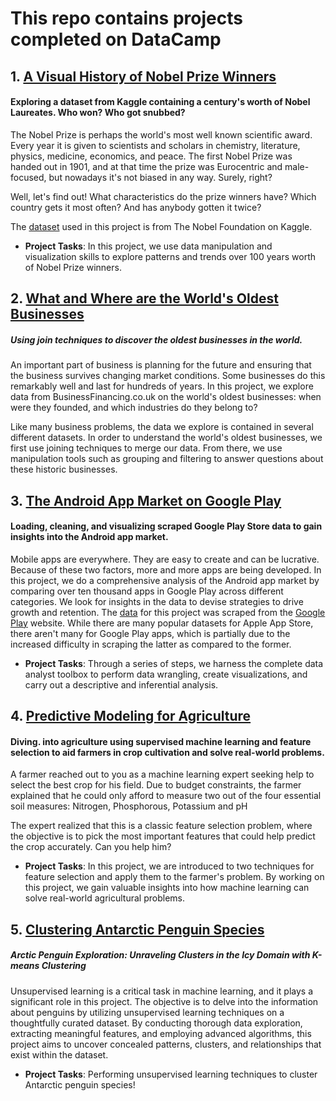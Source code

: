 # This repo contains projects completed on DataCamp

## 1. [A Visual History of Nobel Prize Winners](https://github.com/mokgonyanetb/Data-Camp-Projects/tree/visualization/A%20Visual%20History%20of%20Nobel%20Prize%20Winners)
#### Exploring a dataset from Kaggle containing a century's worth of Nobel Laureates. Who won? Who got snubbed?
The Nobel Prize is perhaps the world's most well known scientific award. Every year it is given to scientists and scholars in chemistry, literature, physics, medicine, economics, and peace. The first Nobel Prize was handed out in 1901, and at that time the prize was Eurocentric and male-focused, but nowadays it's not biased in any way. Surely, right?

Well, let's find out! What characteristics do the prize winners have? Which country gets it most often? And has anybody gotten it twice?

The [dataset](https://www.kaggle.com/nobelfoundation/nobel-laureates) used in this project is from The Nobel Foundation on Kaggle.
- **Project Tasks**: In this project, we use data manipulation and visualization skills to explore patterns and trends over 100 years worth of Nobel Prize winners.

## 2. [What and Where are the World's Oldest Businesses](https://github.com/mokgonyanetb/Data-Camp-Projects/tree/worlds_oldest_businesses/What%20and%20Where%20are%20the%20World's%20Oldest%20Businesses)
##### Using join techniques to discover the oldest businesses in the world.
An important part of business is planning for the future and ensuring that the business survives changing market conditions. Some businesses do this remarkably well and last for hundreds of years. In this project, we explore data from BusinessFinancing.co.uk on the world's oldest businesses: when were they founded, and which industries do they belong to?

Like many business problems, the data we explore is contained in several different datasets. In order to understand the world's oldest businesses, we first use joining techniques to merge our data. From there, we use manipulation tools such as grouping and filtering to answer questions about these historic businesses.

## 3. [The Android App Market on Google Play](https://github.com/mokgonyanetb/Data-Camp-Projects/tree/visualization/The%20Android%20App%20Market%20on%20Google%20Play)
#### Loading, cleaning, and visualizing scraped Google Play Store data to gain insights into the Android app market.
Mobile apps are everywhere. They are easy to create and can be lucrative. Because of these two factors, more and more apps are being developed. In this project, we do a comprehensive analysis of the Android app market by comparing over ten thousand apps in Google Play across different categories. We look for insights in the data to devise strategies to drive growth and retention. The [data](https://www.kaggle.com/lava18/google-play-store-apps) for this project was scraped from the [Google Play](https://play.google.com/store/apps?hl=en) website. While there are many popular datasets for Apple App Store, there aren't many for Google Play apps, which is partially due to the increased difficulty in scraping the latter as compared to the former.
- **Project Tasks**: Through a series of steps, we harness the complete data analyst toolbox to perform data wrangling, create visualizations, and carry out a descriptive and inferential analysis.

## 4. [Predictive Modeling for Agriculture](https://github.com/mokgonyanetb/Data-Camp-Projects/tree/main/Predictive%20Modeling%20for%20Agriculture)
#### Diving. into agriculture using supervised machine learning and feature selection to aid farmers in crop cultivation and solve real-world problems. 
A farmer reached out to you as a machine learning expert seeking help to select the best crop for his field. Due to budget constraints, the farmer explained that he could only afford to measure two out of the four essential soil measures: Nitrogen, Phosphorous, Potassium and pH

The expert realized that this is a classic feature selection problem, where the objective is to pick the most important features that could help predict the crop accurately. Can you help him?
- **Project Tasks**: In this project, we are introduced to two techniques for feature selection and apply them to the farmer's problem. By working on this project, we gain valuable insights into how machine learning can solve real-world agricultural problems.
## 5. [Clustering Antarctic Penguin Species](https://github.com/mokgonyanetb/Data-Camp-Projects/tree/main/Clustering%20Antarctic%20Penguin%20Species)
##### Arctic Penguin Exploration: Unraveling Clusters in the Icy Domain with K-means Clustering
Unsupervised learning is a critical task in machine learning, and it plays a significant role in this project. The objective is to delve into the information about penguins by utilizing unsupervised learning techniques on a thoughtfully curated dataset. By conducting thorough data exploration, extracting meaningful features, and employing advanced algorithms, this project aims to uncover concealed patterns, clusters, and relationships that exist within the dataset.
- **Project Tasks**: Performing unsupervised learning techniques to cluster Antarctic penguin species!